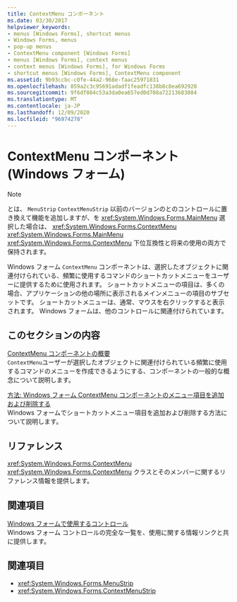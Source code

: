 ```yaml
---
title: ContextMenu コンポーネント
ms.date: 03/30/2017
helpviewer_keywords:
- menus [Windows Forms], shortcut menus
- Windows Forms, menus
- pop-up menus
- ContextMenu component [Windows Forms]
- menus [Windows Forms], context menus
- context menus [Windows Forms], for Windows Forms
- shortcut menus [Windows Forms], ContextMenu component
ms.assetid: 9b93ccbc-c0fe-44a2-968e-faac25971831
ms.openlocfilehash: 859a2c3c95691adadf1feadfc138b8c8ea692928
ms.sourcegitcommit: 9f6df084c53a3da0ea657ed0d708a72213683084
ms.translationtype: MT
ms.contentlocale: ja-JP
ms.lasthandoff: 12/09/2020
ms.locfileid: "96974278"
---
```

# <a name="contextmenu-component-windows-forms"></a>ContextMenu コンポーネント (Windows フォーム)
> [!NOTE]
> とは、 `MenuStrip` `ContextMenuStrip` 以前のバージョンのとのコントロールに置き換えて機能を追加しますが、を <xref:System.Windows.Forms.MainMenu> 選択した場合は、 <xref:System.Windows.Forms.ContextMenu> <xref:System.Windows.Forms.MainMenu> <xref:System.Windows.Forms.ContextMenu> 下位互換性と将来の使用の両方で保持されます。  
  
 Windows フォーム `ContextMenu` コンポーネントは、選択したオブジェクトに関連付けられている、頻繁に使用するコマンドのショートカットメニューをユーザーに提供するために使用されます。 ショートカットメニューの項目は、多くの場合、アプリケーションの他の場所に表示されるメインメニューの項目のサブセットです。 ショートカットメニューは、通常、マウスを右クリックすると表示されます。 Windows フォームは、他のコントロールに関連付けられています。  
  
## <a name="in-this-section"></a>このセクションの内容  
 [ContextMenu コンポーネントの概要](contextmenu-component-overview-windows-forms.md)  
 `ContextMenu`ユーザーが選択したオブジェクトに関連付けられている頻繁に使用するコマンドのメニューを作成できるようにする、コンポーネントの一般的な概念について説明します。  
  
 [方法: Windows フォーム ContextMenu コンポーネントのメニュー項目を追加および削除する](add-and-remove-menu-items-with-wf-contextmenu-component.md)  
 Windows フォームでショートカットメニュー項目を追加および削除する方法について説明します。  
  
## <a name="reference"></a>リファレンス  
 <xref:System.Windows.Forms.ContextMenu>  
 <xref:System.Windows.Forms.ContextMenu> クラスとそのメンバーに関するリファレンス情報を提供します。  
  
## <a name="related-sections"></a>関連項目  
 [Windows フォームで使用するコントロール](controls-to-use-on-windows-forms.md)  
 Windows フォーム コントロールの完全な一覧を、使用に関する情報リンクと共に提供します。  
  
## <a name="see-also"></a>関連項目

- <xref:System.Windows.Forms.MenuStrip>
- <xref:System.Windows.Forms.ContextMenuStrip>
